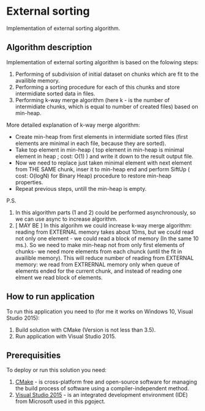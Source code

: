 # External sorting

Implementation of external sorting algorithm.

## Algorithm description

Implementation of external sorting algorithm is based on the folowing steps:
1. Performing of subdivision of initial dataset on chunks which are fit to the availible memory.
2. Performing a sorting procedure for each of this chunks and store intermidiate sorted data in files.
3. Performing k-way merge algorithm (here k - is the number of intermidiate chunks, which is equal to number of created files) based on min-heap.

More detailed explanation of k-way merge algorithm:
* Create min-heap from first elements in intermidiate sorted files (first elements are minimal in each file, because they are sorted).
* Take top element in min-heap ( top element in min-heap is minimal element in heap ; cost: O(1) ) and write it down to the result output file.
* Now we need to replace just taken minimal element with next element from  THE SAME chunk, inser it to min-heap end and perform SiftUp ( cost: O(logN) for Binary Heap) procedure to restore min-heap properties.
* Repeat previous steps, untill the min-heap is empty.

P.S. 
1. In this algorithm parts (1 and 2) could be performed asynchronously, so we can use async to increase algorithm.
2. [ MAY BE ] In this algorihm we could increase k-way merge algorithm: reading from EXTERNAL memory takes about 10ms, but we could read not only one element - we could read a block of memory (In the same 10 ms.). So we need to make min-heap not from only first elements of chunks- we need more elements from each chunck (until the fit in  availible memory). This will reduce number of reading from EXTERNAL memory: we read from EXTRERNAL memory only when queue of elements ended for the current chunk, and instead of reading one elment we read block of elements. 

## How to run application

To run this application you need to (for me it works on Windows 10, Visual Studio 2015):
1. Build solution with CMake (Version is not less than 3.5).
2. Run application with Visual Studio 2015.

## Prerequisities
To deploy or run this solution you need:

1. [CMake](https://cmake.org/download/) - is cross-platform free and open-source software for managing the build process of software using a compiler-independent method.
2. [Visual Studio 2015](https://www.visualstudio.com/ru/downloads/) - is an integrated development environment (IDE) from Microsoft used in this pgoject.

